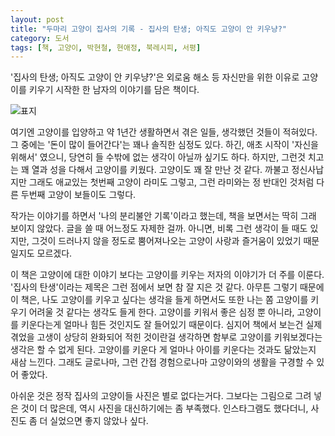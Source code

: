 ```yaml
---
layout: post
title: "두마리 고양이 집사의 기록 - 집사의 탄생; 아직도 고양이 안 키우냥?"
category: 도서
tags: [책, 고양이, 박현철, 현애정, 북레시피, 서평]
---
```


'집사의 탄생; 아직도 고양이 안 키우냥?'은
외로움 해소 등 자신만을 위한 이유로 고양이를 키우기 시작한
한 남자의 이야기를 담은 책이다.

![표지](https://lh3.googleusercontent.com/38JZmuwLZqc3M7RwyvSCy2ZI2X5iehLRYPT_m4n0DiqKnLW8e1ruqdH1axf5TnVwrHClXfnF7T4qaw=s480)

여기엔 고양이를 입양하고
약 1년간 생활하면서 겪은 일들, 생각했던 것들이 적혀있다.
그 중에는 '돈이 많이 들어간다'는 꽤나 솔직한 심정도 있다.
하긴, 애초 시작이 '자신을 위해서' 였으니, 당연히 들 수밖에 없는 생각이 아닐까 싶기도 하다.
하지만, 그런것 치고는 꽤 열과 성을 다해서 고양이를 키웠다.
고양이도 꽤 잘 만난 것 같다.
까불고 정신사납지만 그래도 애교있는 첫번째 고양이 라미도 그렇고,
그런 라미와는 정 반대인 것처럼 다른 두번째 고양이 보들이도 그렇다.

작가는 이야기를 하면서 '나의 분리불안 기록'이라고 했는데,
책을 보면서는 딱히 그래 보이지 않았다.
글을 쓸 때 어느정도 자제한 걸까.
아니면, 비록 그런 생각이 들 때도 있지만,
그것이 드러나지 않을 정도로 뿜어져나오는
고양이 사랑과 즐거움이 있었기 때문일지도 모르겠다.

이 책은 고양이에 대한 이야기 보다는 고양이를 키우는 저자의 이야기가 더 주를 이룬다.
'집사의 탄생'이라는 제목은 그런 점에서 보면 참 잘 지은 것 같다.
아무튼 그렇기 때문에 이 책은,
나도 고양이를 키우고 싶다는 생각을 들게 하면서도
또한 나는 쫌 고양이를 키우기 어려울 것 같다는 생각도 들게 한다.
고양이를 키워서 좋은 심정 뿐 아니라,
고양이를 키운다는게 얼마나 힘든 것인지도 잘 들어있기 때문이다.
심지어 책에서 보는건 실제 겪었을 고생이 상당히 완화되어 적힌 것이란걸 생각하면
함부로 고양이를 키워보겠다는 생각은 할 수 없게 된다.
고양이를 키운다 게 얼마나 아이를 키운다는 것과도 닮았는지 새삼 느낀다.
그래도 글로나마, 그런 간접 경험으로나마 고양이와의 생활을 구경할 수 있어 좋았다.

아쉬운 것은 정작 집사의 고양이들 사진은 별로 없다는거다.
그보다는 그림으로 그려 넣은 것이 더 많은데,
역시 사진을 대신하기에는 좀 부족했다.
인스타그램도 했다더니, 사진도 좀 더 실었으면 좋지 않았나 싶다.

